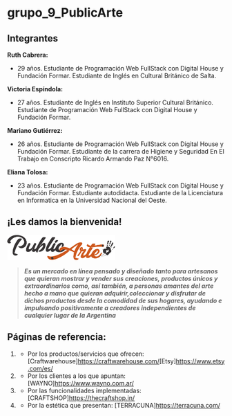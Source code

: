 # grupo_9_PublicArte

## Integrantes

**Ruth Cabrera:**
- 29 años. Estudiante de Programación Web FullStack con Digital House y Fundación Formar. Estudiante de Inglés en Cultural Británico de Salta.

**Victoria Espíndola:**
- 27 años. Estudiante de Inglés en Instituto Superior Cultural Británico. Estudiante de Programación Web FullStack con Digital House y Fundación Formar.

**Mariano Gutiérrez:**
- 26 años. Estudiante de Programación Web FullStack con Digital House y Fundación Formar. Estudiante de la carrera de Higiene y Seguridad En El Trabajo en Conscripto Ricardo Armando Paz N°6016.

**Eliana Tolosa:**
- 23 años. Estudiante de Programación Web FullStack con Digital House y Fundación Formar. Estudiante autodidacta. Estudiante de la Licenciatura en Informatica en la Universidad Nacional del Oeste.


## ¡Les damos la bienvenida!

<img src="/extras/logo-negro.png" width="250">


> ***Es un mercado en línea pensado y diseñado tanto para artesanos que quieran mostrar y vender sus creaciones, productos únicos y extraordinarios como, así también, a personas amantes del arte hecho a mano que quieran adquirir,coleccionar y disfrutar de dichos productos desde la comodidad de sus hogares, ayudando e impulsando positivamente a creadores independientes de cualquier lugar de la Argentina***

## Páginas de referencia:
1. - Por los productos/servicios que ofrecen: [Craftwarehouse]<https://craftwarehouse.com/>[Etsy]<https://www.etsy.com/es/>
2. - Por los clientes a los que apuntan: [WAYNO]<https://www.wayno.com.ar/>
3. - Por las funcionalidades implementadas: [CRAFTSHOP]<https://thecraftshop.in/>
4. - Por la estética que presentan: [TERRACUNA]<https://terracuna.com/>








